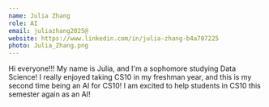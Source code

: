 ```yaml
---
name: Julia Zhang
role: AI
email: juliazhang2025@
website: https://www.linkedin.com/in/julia-zhang-b4a707225  
photo: Julia_Zhang.png
---
```

Hi everyone!!! My name is Julia, and I'm a sophomore studying Data Science! I really enjoyed taking CS10 in my freshman year, and this is my second time being an AI for CS10! I am excited to help students in CS10 this semester again as an AI!   
